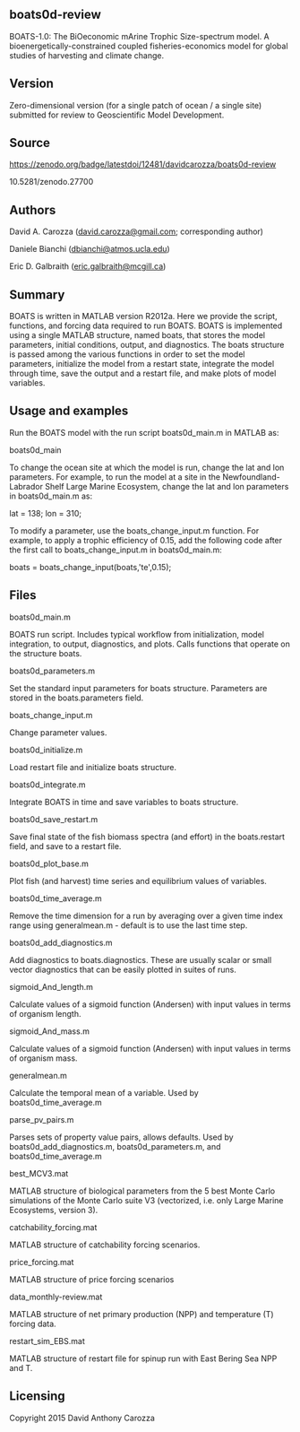 boats0d-review
--------------

BOATS-1.0: The BiOeconomic mArine Trophic Size-spectrum model. A
bioenergetically-constrained coupled fisheries-economics model for global
studies of harvesting and climate change.

Version
-------

Zero-dimensional version (for a single patch of ocean / a single site) submitted
for review to Geoscientific Model Development.

Source
------

https://zenodo.org/badge/latestdoi/12481/davidcarozza/boats0d-review

10.5281/zenodo.27700


Authors
-------

David A. Carozza  (david.carozza@gmail.com; corresponding author)

Daniele Bianchi   (dbianchi@atmos.ucla.edu)

Eric D. Galbraith (eric.galbraith@mcgill.ca)

Summary
-------

BOATS is written in MATLAB version R2012a. Here we provide the
script, functions, and forcing data required to run BOATS. BOATS is implemented using a
single MATLAB structure, named boats, that stores the model parameters, initial
conditions, output, and diagnostics. The boats structure is passed among the
various functions in order to set the model parameters, initialize the model
from a restart state, integrate the model through time, save the output and a
restart file, and make plots of model variables.

Usage and examples
------------------

Run the BOATS model with the run script boats0d_main.m in MATLAB as:

boats0d_main

To change the ocean site at which the model is run, change the lat and lon parameters. For
example, to run the model at a site in the Newfoundland-Labrador Shelf Large
Marine Ecosystem, change the lat and lon parameters in boats0d_main.m as:

lat = 138; lon = 310;

To modify a parameter, use the boats_change_input.m function. For example, to
apply a trophic efficiency of 0.15, add the following code after the first call
to boats_change_input.m in boats0d_main.m:

boats = boats_change_input(boats,'te',0.15);

Files
-----

boats0d_main.m

BOATS run script. Includes typical workflow from initialization, model integration,
to output, diagnostics, and plots. Calls functions that operate on the structure boats.

boats0d_parameters.m

Set the standard input parameters for boats structure. Parameters are stored
in the boats.parameters field.

boats_change_input.m

Change parameter values.

boats0d_initialize.m

Load restart file and initialize boats structure.

boats0d_integrate.m

Integrate BOATS in time and save variables to boats structure.

boats0d_save_restart.m

Save final state of the fish biomass spectra (and effort) in the 
boats.restart field, and save to a restart file.

boats0d_plot_base.m

Plot fish (and harvest) time series and equilibrium values of variables.

boats0d_time_average.m

Remove the time dimension for a run by averaging over a
given time index range using generalmean.m - default is to use the last time step.

boats0d_add_diagnostics.m

Add diagnostics to boats.diagnostics. These are usually scalar or small
vector diagnostics that can be easily plotted in suites of runs.

sigmoid_And_length.m

Calculate values of a sigmoid function (Andersen) with input values in
terms of organism length.

sigmoid_And_mass.m

Calculate values of a sigmoid function (Andersen) with input values in
terms of organism mass.

generalmean.m

Calculate the temporal mean of a variable. Used by boats0d_time_average.m

parse_pv_pairs.m

Parses sets of property value pairs, allows defaults. Used by
boats0d_add_diagnostics.m, boats0d_parameters.m, and boats0d_time_average.m

best_MCV3.mat

MATLAB structure of biological parameters from the 5 best Monte Carlo
simulations of the Monte Carlo suite V3 (vectorized, i.e. only Large Marine
Ecosystems, version 3).

catchability_forcing.mat

MATLAB structure of catchability forcing scenarios.

price_forcing.mat

MATLAB structure of price forcing scenarios

data_monthly-review.mat

MATLAB structure of net primary production (NPP) and temperature (T) forcing data.

restart_sim_EBS.mat

MATLAB structure of restart file for spinup run with East Bering Sea NPP and T.

Licensing
---------

Copyright 2015 David Anthony Carozza
